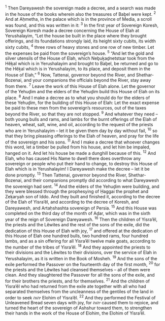 <sup>1</sup> Then Dareyawesh the sovereign made a decree, and a search was made in the house of the books wherein also the treasures of Baḇel were kept.
<sup>2</sup> And at Aḥmetha, in the palace which is in the province of Media, a scroll was found, and this was written in it:
<sup>3</sup> In the first year of Sovereign Koresh, Sovereign Koresh made a decree concerning the House of Elah at Yerushalayim, “Let the house be built in the place where they brought offerings, and its foundations strongly laid, its height sixty cubits, its width sixty cubits,
<sup>4</sup> three rows of heavy stones and one row of new timber. Let the expenses be paid from the sovereign’s house.
<sup>5</sup> “And let the gold and silver utensils of the House of Elah, which Neḇuḵaḏnetstsar took from the Hĕḵal which is in Yerushalayim and brought to Baḇel, be returned and go to the Hĕḵal which is in Yerushalayim, to its place, and deposit them in the House of Elah,”
<sup>6</sup> Now, Tattenai, governor beyond the River, and Shethar-Bozenai, and your companions the officials beyond the River, stay away from there.
<sup>7</sup> Leave the work of this House of Elah alone. Let the governor of the Yehuḏim and the elders of the Yehuḏim build this House of Elah on its place.
<sup>8</sup> And I make a decree as to what you should do for the elders of these Yehuḏim, for the building of this House of Elah: Let the exact expense be paid to these men from the sovereign’s resources, out of the taxes beyond the River, so that they are not stopped.
<sup>9</sup> And whatever they need – both young bulls and rams, and lambs for the burnt offerings of the Elah of heaven, wheat, salt, wine, and oil, according to the request of the priests who are in Yerushalayim – let it be given them day by day without fail,
<sup>10</sup> so that they bring pleasing offerings to the Elah of heaven, and pray for the life of the sovereign and his sons.
<sup>11</sup> And I make a decree that whoever changes this word, let a timber be pulled from his house, and let him be impaled, hanged on it. And let his house be made a dunghill because of this.
<sup>12</sup> And Elah, who has caused His Name to dwell there does overthrow any sovereign or people who put their hand to change, to destroy this House of Elah which is in Yerushalayim! I Dareyawesh make the decree – let it be done promptly.
<sup>13</sup> Then Tattenai, governor beyond the River, Shethar-Bozenai, and their companions promptly did according to what Dareyawesh the sovereign had sent.
<sup>14</sup> And the elders of the Yehuḏim were building, and they were blessed through the prophesying of Ḥaggai the prophet and Zeḵaryah son of Iddo. And they built and finished it, according to the decree of the Elah of Yisra’ĕl, and according to the decree of Koresh, and Dareyawesh, and Artaḥshashta sovereign of Persia.
<sup>15</sup> And this House was completed on the third day of the month of Aḏar, which was in the sixth year of the reign of Sovereign Dareyawesh.
<sup>16</sup> Then the children of Yisra’ĕl, the priests and the Lĕwites and the rest of the sons of the exile, did the dedication of this House of Elah with joy,
<sup>17</sup> and offered at the dedication of this House of Elah one hundred bulls, two hundred rams, four hundred lambs, and as a sin offering for all Yisra’ĕl twelve male goats, according to the number of the tribes of Yisra’ĕl.
<sup>18</sup> And they appointed the priests to their divisions and the Lĕwites to their divisions, over the service of Elah in Yerushalayim, as it is written in the Book of Mosheh.
<sup>19</sup> And the sons of the exile performed the Passover on the fourteenth day of the first month,
<sup>20</sup> for the priests and the Lĕwites had cleansed themselves – all of them were clean. And they slaughtered the Passover for all the sons of the exile, and for their brothers the priests, and for themselves.
<sup>21</sup> And the children of Yisra’ĕl who had returned from the exile ate together with all who had separated themselves from the uncleanness of the gentiles of the land in order to seek יהוה Elohim of Yisra’ĕl.
<sup>22</sup> And they performed the Festival of Unleavened Bread seven days with joy, for יהוה caused them to rejoice, and turned the heart of the sovereign of Ashshur toward them, to strengthen their hands in the work of the House of Elohim, the Elohim of Yisra’ĕl.
